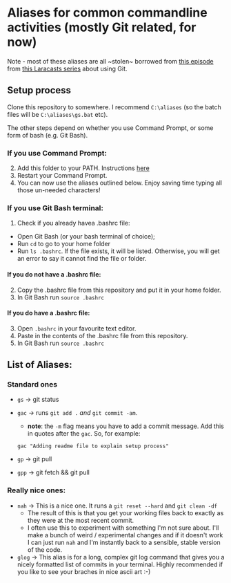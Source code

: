 # Aliases for common commandline activities (mostly Git related, for now)
Note - most of these aliases are all ~stolen~ borrowed from [this episode](https://laracasts.com/series/git-me-some-version-control/episodes/7) from [this Laracasts series](https://laracasts.com/series/git-me-some-version-control/) about using Git.


## Setup process
Clone this repository to somewhere. I recommend `C:\aliases` (so the batch files will be `C:\aliases\gs.bat` etc).

The other steps depend on whether you use Command Prompt, or some form of bash (e.g. Git Bash).

### If you use Command Prompt:

2. Add this folder to your PATH. Instructions [here](https://docs.alfresco.com/4.2/tasks/fot-addpath.html)
3. Restart your Command Prompt.
4. You can now use the aliases outlined below. Enjoy saving time typing all those un-needed characters!

### If you use Git Bash terminal:

1. Check if you already havea .bashrc file:
  - Open Git Bash (or your bash terminal of choice);
  - Run `cd` to go to your home folder
  - Run `ls .bashrc`. If the file exists, it will be listed. Otherwise, you will get an error to say it cannot find the file or folder.

#### If you do not have a .bashrc file:
2. Copy the .bashrc file from this repository and put it in your home folder.
3. In Git Bash run `source .bashrc`

#### If you do have a .bashrc file:
3. Open `.bashrc` in your favourite text editor.
4. Paste in the contents of the .bashrc file from this repository.
5. In Git Bash run `source .bashrc`


## List of Aliases:

### Standard ones

- `gs` -> git status
- `gac` -> runs `git add .` *and* `git commit -am`.
  - **note**: the `-m` flag means you have to add a commit message. Add this in quotes after the `gac`. So, for example:

  `gac "Adding readme file to explain setup process"`

- `gp` -> git pull
- `gpp` -> git fetch && git pull

### Really nice ones:
- `nah` -> This is a nice one. It runs a `git reset --hard` and `git clean -df`
  - The result of this is that you get your working files back to exactly as they were at the most recent commit.
  - I often use this to experiment with something I'm not sure about. I'll make a bunch of weird / experimental changes and if it doesn't work I can just run `nah` and I'm instantly back to a sensible, stable version of the code.
- `glog` -> This alias is for a long, complex git log command that gives you a nicely formatted list of commits in your terminal. Highly recommended if you like to see your braches in nice ascii art :-)